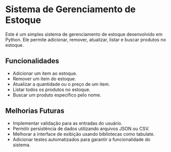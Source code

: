 
# Sistema de Gerenciamento de Estoque

Este é um simples sistema de gerenciamento de estoque desenvolvido em Python. Ele permite adicionar, remover, atualizar, listar e buscar produtos no estoque.

## Funcionalidades

- Adicionar um item ao estoque.
- Remover um item do estoque.
- Atualizar a quantidade ou o preço de um item.
- Listar todos os produtos no estoque.
- Buscar um produto específico pelo nome.

## Melhorias Futuras

- Implementar validação para as entradas do usuário.
- Permitir persistência de dados utilizando arquivos JSON ou CSV.
- Melhorar a interface de exibição usando bibliotecas como tabulate.
- Adicionar testes automatizados para garantir a funcionalidade do sistema.
